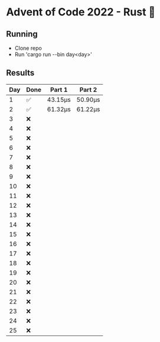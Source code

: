 # Advent of Code 2022 - Rust 🦀 

## Running
- Clone repo
- Run 'cargo run --bin day\<day\>'

## Results
|Day|Done|Part 1|Part 2|
|---|---|---|---|
|1|✅|43.15µs|50.90µs|
|2|✅|61.32µs|61.22µs|
|3|❌|||
|4|❌|||
|5|❌|||
|6|❌|||
|7|❌|||
|8|❌|||
|9|❌|||
|10|❌|||
|11|❌|||
|12|❌|||
|13|❌|||
|14|❌|||
|15|❌|||
|16|❌|||
|17|❌|||
|18|❌|||
|19|❌|||
|20|❌|||
|21|❌|||
|22|❌|||
|23|❌|||
|24|❌|||
|25|❌|||
